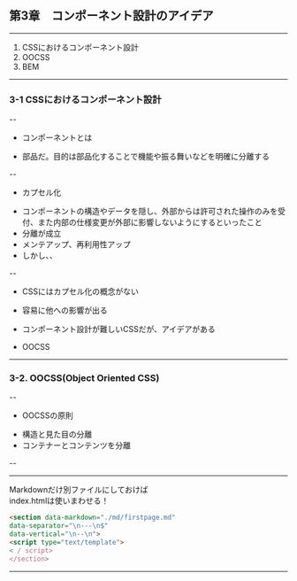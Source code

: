 ## 第3章　コンポーネント設計のアイデア

---

1. CSSにおけるコンポーネント設計
2. OOCSS
3. BEM

---

### 3-1 CSSにおけるコンポーネント設計 

--

+ コンポーネントとは
 - 部品だ。目的は部品化することで機能や振る舞いなどを明確に分離する

--

+ カプセル化
 - コンポーネントの構造やデータを隠し、外部からは許可された操作のみを受付、また内部の仕様変更が外部に影響しないようにするといったこと 
  - 分離が成立
  - メンテアップ、再利用性アップ
 - しかし、、

--

+ CSSにはカプセル化の概念がない
 - 容易に他への影響が出る
+ コンポーネント設計が難しいCSSだが、アイデアがある
 - OOCSS 

---

### 3-2. OOCSS(Object Oriented CSS)

--

+ OOCSSの原則
 - 構造と見た目の分離
 - コンテナーとコンテンツを分離

--


---

Markdownだけ別ファイルにしておけば<br>
index.htmlは使いまわせる！

```html
<section data-markdown="./md/firstpage.md"
data-separator="\n---\n$"
data-vertical="\n--\n">
<script type="text/template">
< / script>
</section>
```

---
